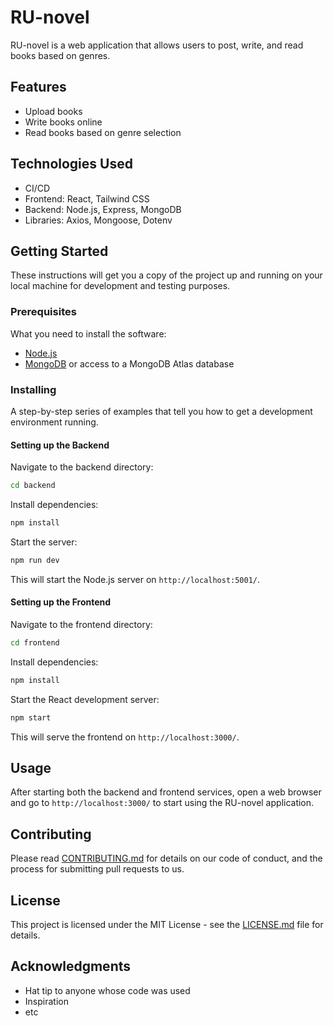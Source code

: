 
# RU-novel

RU-novel is a web application that allows users to post, write, and read books based on genres.

## Features

- Upload books
- Write books online
- Read books based on genre selection

## Technologies Used
- CI/CD
- Frontend: React, Tailwind CSS
- Backend: Node.js, Express, MongoDB
- Libraries: Axios, Mongoose, Dotenv

## Getting Started

These instructions will get you a copy of the project up and running on your local machine for development and testing purposes.

### Prerequisites

What you need to install the software:

- [Node.js](https://nodejs.org/)
- [MongoDB](https://www.mongodb.com/try/download/community) or access to a MongoDB Atlas database

### Installing

A step-by-step series of examples that tell you how to get a development environment running.

#### Setting up the Backend

Navigate to the backend directory:

```bash
cd backend
```

Install dependencies:

```bash
npm install
```

Start the server:

```bash
npm run dev
```

This will start the Node.js server on `http://localhost:5001/`.

#### Setting up the Frontend

Navigate to the frontend directory:

```bash
cd frontend
```

Install dependencies:

```bash
npm install
```

Start the React development server:

```bash
npm start
```

This will serve the frontend on `http://localhost:3000/`.

## Usage

After starting both the backend and frontend services, open a web browser and go to `http://localhost:3000/` to start using the RU-novel application.

## Contributing

Please read [CONTRIBUTING.md](https://github.com/yourusername/RU-novel/CONTRIBUTING.md) for details on our code of conduct, and the process for submitting pull requests to us.

## License

This project is licensed under the MIT License - see the [LICENSE.md](LICENSE) file for details.

## Acknowledgments

- Hat tip to anyone whose code was used
- Inspiration
- etc
